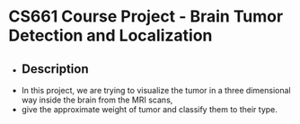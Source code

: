 # CS661 Course Project - Brain Tumor Detection and Localization
- ## Description
- In this project, we are trying to visualize the tumor in a three dimensional way inside the brain from the MRI scans,
- give the approximate weight of tumor and classify them to their type. 
